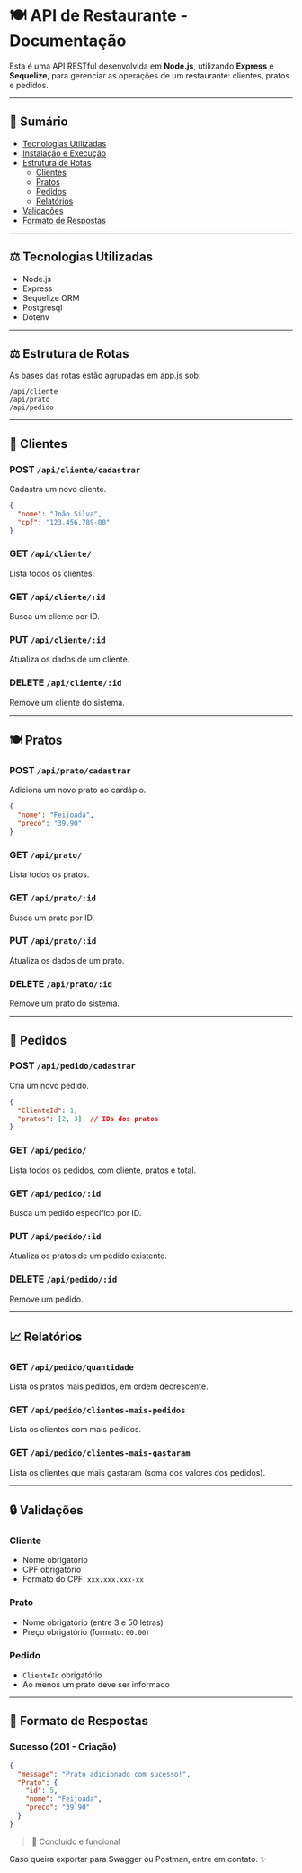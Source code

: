 # 🍽️ API de Restaurante - Documentação

Esta é uma API RESTful desenvolvida em **Node.js**, utilizando **Express** e **Sequelize**, para gerenciar as operações de um restaurante: clientes, pratos e pedidos.

---

## 📄 Sumário

- [Tecnologias Utilizadas](#tecnologias-utilizadas)
- [Instalação e Execução](#instala%C3%A7%C3%A3o-e-execu%C3%A7%C3%A3o)
- [Estrutura de Rotas](#estrutura-de-rotas)
  - [Clientes](#clientes)
  - [Pratos](#pratos)
  - [Pedidos](#pedidos)
  - [Relatórios](#relat%C3%B3rios)
- [Validações](#valida%C3%A7%C3%B5es)
- [Formato de Respostas](#formato-de-respostas)

---

## ⚖️ Tecnologias Utilizadas

- Node.js
- Express
- Sequelize ORM
- Postgresql
- Dotenv

---

## ⚖️ Estrutura de Rotas

As bases das rotas estão agrupadas em app.js sob:

```
/api/cliente
/api/prato
/api/pedido
```

---

## 👥 Clientes

### POST `/api/cliente/cadastrar`

Cadastra um novo cliente.

```json
{
  "nome": "João Silva",
  "cpf": "123.456.789-00"
}
```

### GET `/api/cliente/`

Lista todos os clientes.

### GET `/api/cliente/:id`

Busca um cliente por ID.

### PUT `/api/cliente/:id`

Atualiza os dados de um cliente.

### DELETE `/api/cliente/:id`

Remove um cliente do sistema.

---

## 🍽️ Pratos

### POST `/api/prato/cadastrar`

Adiciona um novo prato ao cardápio.

```json
{
  "nome": "Feijoada",
  "preco": "39.90"
}
```

### GET `/api/prato/`

Lista todos os pratos.

### GET `/api/prato/:id`

Busca um prato por ID.

### PUT `/api/prato/:id`

Atualiza os dados de um prato.

### DELETE `/api/prato/:id`

Remove um prato do sistema.

---

## 🍔 Pedidos

### POST `/api/pedido/cadastrar`

Cria um novo pedido.

```json
{
  "ClienteId": 1,
  "pratos": [2, 3]  // IDs dos pratos
}
```

### GET `/api/pedido/`

Lista todos os pedidos, com cliente, pratos e total.

### GET `/api/pedido/:id`

Busca um pedido específico por ID.

### PUT `/api/pedido/:id`

Atualiza os pratos de um pedido existente.

### DELETE `/api/pedido/:id`

Remove um pedido.

---

## 📈 Relatórios

### GET `/api/pedido/quantidade`

Lista os pratos mais pedidos, em ordem decrescente.

### GET `/api/pedido/clientes-mais-pedidos`

Lista os clientes com mais pedidos.

### GET `/api/pedido/clientes-mais-gastaram`

Lista os clientes que mais gastaram (soma dos valores dos pedidos).

---

## 🔒 Validações

### Cliente

- Nome obrigatório
- CPF obrigatório
- Formato do CPF: `xxx.xxx.xxx-xx`

### Prato

- Nome obrigatório (entre 3 e 50 letras)
- Preço obrigatório (formato: `00.00`)

### Pedido

- `ClienteId` obrigatório
- Ao menos um prato deve ser informado

---

## 📃 Formato de Respostas

### Sucesso (201 - Criação)

```json
{
  "message": "Prato adicionado com sucesso!",
  "Prato": {
    "id": 5,
    "nome": "Feijoada",
    "preco": "39.90"
  }
}
```

> 🌟 Concluído e funcional

Caso queira exportar para Swagger ou Postman, entre em contato. ✨

